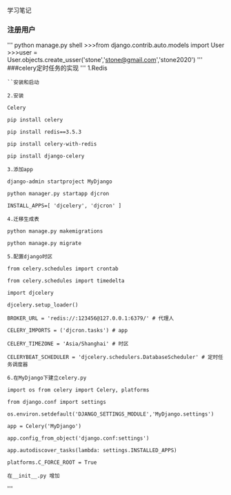 学习笔记
### 注册用户
'''
    python manage.py shell
    >>>from django.contrib.auto.models import User 
    >>>user = User.objects.create_usser('stone','stone@gmail.com','stone2020')
'''
###celery定时任务的实现
'''
    1.Redis

    ``安装和启动

    2.安装

    Celery

    pip install celery

    pip install redis==3.5.3

    pip install celery-with-redis

    pip install django-celery

    3.添加app

    django-admin startproject MyDjango

    python manager.py startapp djcron

    INSTALL_APPS=[ 'djcelery', 'djcron' ]

    4.迁移生成表

    python manage.py makemigrations

    python manage.py migrate

    5.配置django时区

    from celery.schedules import crontab

    from celery.schedules import timedelta

    import djcelery

    djcelery.setup_loader()

    BROKER_URL = 'redis://:123456@127.0.0.1:6379/' # 代理人

    CELERY_IMPORTS = ('djcron.tasks') # app

    CELERY_TIMEZONE = 'Asia/Shanghai' # 时区

    CELERYBEAT_SCHEDULER = 'djcelery.schedulers.DatabaseScheduler' # 定时任务调度器

    6.在MyDjango下建立celery.py

    import os from celery import Celery, platforms

    from django.conf import settings

    os.environ.setdefault('DJANGO_SETTINGS_MODULE','MyDjango.settings')

    app = Celery('MyDjango')

    app.config_from_object('django.conf:settings')

    app.autodiscover_tasks(lambda: settings.INSTALLED_APPS)

    platforms.C_FORCE_ROOT = True

    在__init__.py 增加
'''

